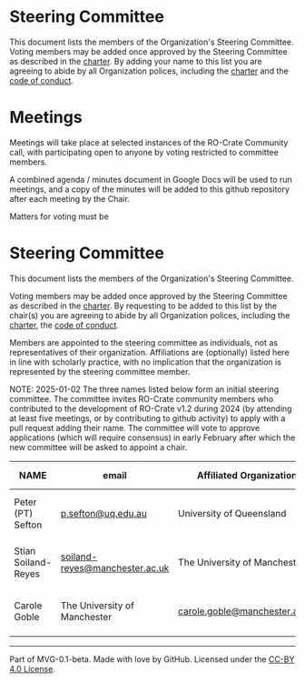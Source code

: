 # Steering Committee

This document lists the members of the Organization's Steering Committee. Voting members may be added once approved by the Steering Committee as described in the [charter](./CHARTER.md). By adding your name to this list you are agreeing to abide by all Organization polices, including the [charter](./CHARTER.md) and the [code of conduct](./CODE-OF-CONDUCT.md).


# Meetings

Meetings will take place at selected instances of the RO-Crate Community call, with participating open to anyone by voting restricted to committee members. 

A combined agenda / minutes document in Google Docs will be used to run meetings, and a copy of the minutes will be added to this github repository after each meeting by the Chair.

Matters for voting must be 

# Steering Committee 

This document lists the members of the Organization's Steering Committee.

Voting members may be added once approved by the Steering Committee as described in the [charter](./CHARTER.md). By requesting to be added to this list by the chair(s) you are agreeing to abide by all Organization polices, including the [charter](./CHARTER.md), the [code of conduct](./CODE-OF-CONDUCT.md). 

Members are appointed to the steering committee as individuals, not as representatives of their organization. Affiliations are (optionally) listed here in line with scholarly practice, with no implication that the organization is represented by the steering committee member.

NOTE: 2025-01-02 The three names listed below form an initial steering committee. The committee invites RO-Crate community members who contributed to the development of RO-Crate v1.2 during 2024 (by attending at least five meetings, or by contributing to github activity) to apply with a pull request adding their name. The committee will vote to approve applications (which will require consensus) in early February after which the new committee will be asked to appoint a chair.

| **NAME** | **email** | **Affiliated Organization** | **ORCiD** | **github ID** | 
| ---      | ---       | ---                                    | ---       |  --|
| Peter (PT) Sefton | p.sefton@uq.edu.au   | University of Queensland | [0000-0002-3545-944X](https://orcid.org/0000-0002-3545-944X) | ptsefton |
| Stian Soiland-Reyes | soiland-reyes@manchester.ac.uk | The University of Manchester | [0000-0001-9842-9718)](https://orcid.org/0000-0001-9842-9718) | stain |
| Carole Goble |  The University of Manchester | carole.goble@manchester.ac.uk | [0000-0003-1219-2137](https://orcid.org/0000-0003-1219-2137) | 





---
Part of MVG-0.1-beta.
Made with love by GitHub. Licensed under the [CC-BY 4.0 License](https://creativecommons.org/licenses/by/4.0/).
